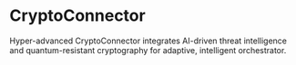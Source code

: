 # CryptoConnector
Hyper-advanced CryptoConnector integrates AI-driven threat intelligence and quantum-resistant cryptography for adaptive, intelligent orchestrator.
